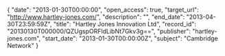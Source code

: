 {
  "date": "2013-01-30T00:00:00", 
  "open_access": true, 
  "target_url": "http://www.hartley-jones.com/", 
  "description": "", 
  "end_date": "2013-04-30T23:59:59Z", 
  "title": "Hartley Jones Innovation Ltd", 
  "record_id": "20130130T000000/QZUgspORFldLibNt7Gkv3g==", 
  "publisher": "hartley-jones.com", 
  "start_date": "2013-01-30T00:00:00Z", 
  "subject": "Cambridge Network"
}


